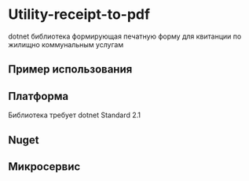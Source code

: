 # Utility-receipt-to-pdf 

dotnet библиотека формирующая печатную форму для квитанции по жилищно коммунальным услугам

## Пример использования

## Платформа

Библиотека требует dotnet Standard 2.1

## Nuget

## Микросервис